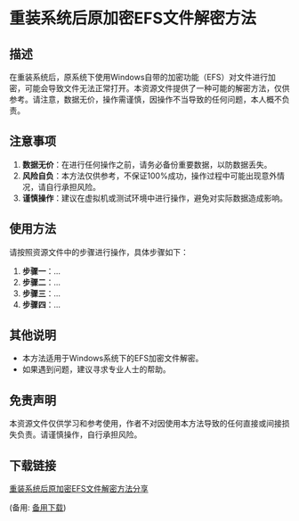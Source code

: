 # 重装系统后原加密EFS文件解密方法

## 描述
在重装系统后，原系统下使用Windows自带的加密功能（EFS）对文件进行加密，可能会导致文件无法正常打开。本资源文件提供了一种可能的解密方法，仅供参考。请注意，数据无价，操作需谨慎，因操作不当导致的任何问题，本人概不负责。

## 注意事项
1. **数据无价**：在进行任何操作之前，请务必备份重要数据，以防数据丢失。
2. **风险自负**：本方法仅供参考，不保证100%成功，操作过程中可能出现意外情况，请自行承担风险。
3. **谨慎操作**：建议在虚拟机或测试环境中进行操作，避免对实际数据造成影响。

## 使用方法
请按照资源文件中的步骤进行操作，具体步骤如下：

1. **步骤一**：...
2. **步骤二**：...
3. **步骤三**：...
4. **步骤四**：...

## 其他说明
- 本方法适用于Windows系统下的EFS加密文件解密。
- 如果遇到问题，建议寻求专业人士的帮助。

## 免责声明
本资源文件仅供学习和参考使用，作者不对因使用本方法导致的任何直接或间接损失负责。请谨慎操作，自行承担风险。

## 下载链接
[重装系统后原加密EFS文件解密方法分享]() 

(备用: [备用下载](https://pan.baidu.com/s/1CfnDlQInl8AsEIpi3p8n2Q?pwd=1234))
